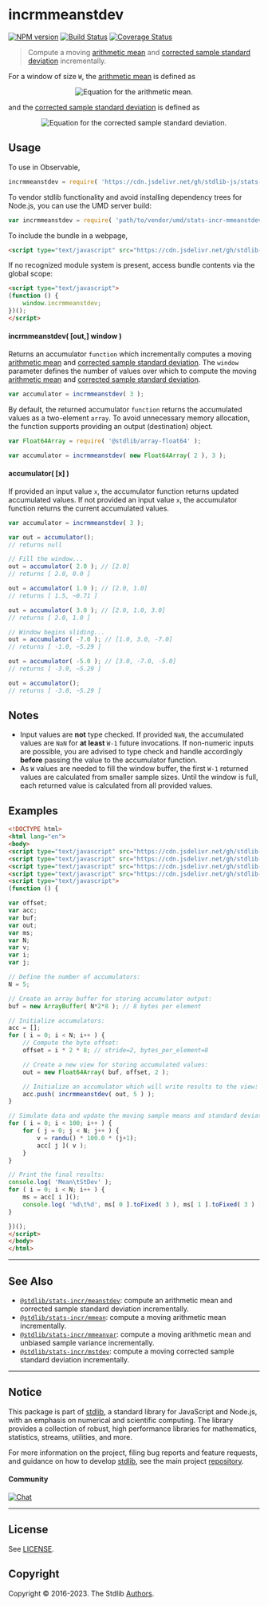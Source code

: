 <!--

@license Apache-2.0

Copyright (c) 2018 The Stdlib Authors.

Licensed under the Apache License, Version 2.0 (the "License");
you may not use this file except in compliance with the License.
You may obtain a copy of the License at

   http://www.apache.org/licenses/LICENSE-2.0

Unless required by applicable law or agreed to in writing, software
distributed under the License is distributed on an "AS IS" BASIS,
WITHOUT WARRANTIES OR CONDITIONS OF ANY KIND, either express or implied.
See the License for the specific language governing permissions and
limitations under the License.

-->

# incrmmeanstdev

[![NPM version][npm-image]][npm-url] [![Build Status][test-image]][test-url] [![Coverage Status][coverage-image]][coverage-url] <!-- [![dependencies][dependencies-image]][dependencies-url] -->

> Compute a moving [arithmetic mean][arithmetic-mean] and [corrected sample standard deviation][standard-deviation] incrementally.

<section class="intro">

For a window of size `W`, the [arithmetic mean][arithmetic-mean] is defined as

<!-- <equation class="equation" label="eq:arithmetic_mean" align="center" raw="\bar{x} = \frac{1}{W} \sum_{i=0}^{W-1} x_i" alt="Equation for the arithmetic mean."> -->

<div class="equation" align="center" data-raw-text="\bar{x} = \frac{1}{W} \sum_{i=0}^{W-1} x_i" data-equation="eq:arithmetic_mean">
    <img src="https://cdn.jsdelivr.net/gh/stdlib-js/stdlib@10877053965ff3d0149611583ee50714bb64a8ea/lib/node_modules/@stdlib/stats/incr/mmeanstdev/docs/img/equation_arithmetic_mean.svg" alt="Equation for the arithmetic mean.">
    <br>
</div>

<!-- </equation> -->

and the [corrected sample standard deviation][standard-deviation] is defined as

<!-- <equation class="equation" label="eq:corrected_sample_standard_deviation" align="center" raw="s = \sqrt{\frac{1}{W-1} \sum_{i=0}^{W-1} ( x_i - \bar{x} )^2}" alt="Equation for the corrected sample standard deviation."> -->

<div class="equation" align="center" data-raw-text="s = \sqrt{\frac{1}{W-1} \sum_{i=0}^{W-1} ( x_i - \bar{x} )^2}" data-equation="eq:corrected_sample_standard_deviation">
    <img src="https://cdn.jsdelivr.net/gh/stdlib-js/stdlib@8284daf692badf90996becd5080db0dabf438411/lib/node_modules/@stdlib/stats/incr/mmeanstdev/docs/img/equation_corrected_sample_standard_deviation.svg" alt="Equation for the corrected sample standard deviation.">
    <br>
</div>

<!-- </equation> -->

</section>

<!-- /.intro -->



<section class="usage">

## Usage

To use in Observable,

```javascript
incrmmeanstdev = require( 'https://cdn.jsdelivr.net/gh/stdlib-js/stats-incr-mmeanstdev@umd/browser.js' )
```

To vendor stdlib functionality and avoid installing dependency trees for Node.js, you can use the UMD server build:

```javascript
var incrmmeanstdev = require( 'path/to/vendor/umd/stats-incr-mmeanstdev/index.js' )
```

To include the bundle in a webpage,

```html
<script type="text/javascript" src="https://cdn.jsdelivr.net/gh/stdlib-js/stats-incr-mmeanstdev@umd/browser.js"></script>
```

If no recognized module system is present, access bundle contents via the global scope:

```html
<script type="text/javascript">
(function () {
    window.incrmmeanstdev;
})();
</script>
```

#### incrmmeanstdev( \[out,] window )

Returns an accumulator `function` which incrementally computes a moving [arithmetic mean][arithmetic-mean] and [corrected sample standard deviation][standard-deviation]. The `window` parameter defines the number of values over which to compute the moving [arithmetic mean][arithmetic-mean] and [corrected sample standard deviation][standard-deviation].

```javascript
var accumulator = incrmmeanstdev( 3 );
```

By default, the returned accumulator `function` returns the accumulated values as a two-element `array`. To avoid unnecessary memory allocation, the function supports providing an output (destination) object.

```javascript
var Float64Array = require( '@stdlib/array-float64' );

var accumulator = incrmmeanstdev( new Float64Array( 2 ), 3 );
```

#### accumulator( \[x] )

If provided an input value `x`, the accumulator function returns updated accumulated values. If not provided an input value `x`, the accumulator function returns the current accumulated values.

```javascript
var accumulator = incrmmeanstdev( 3 );

var out = accumulator();
// returns null

// Fill the window...
out = accumulator( 2.0 ); // [2.0]
// returns [ 2.0, 0.0 ]

out = accumulator( 1.0 ); // [2.0, 1.0]
// returns [ 1.5, ~0.71 ]

out = accumulator( 3.0 ); // [2.0, 1.0, 3.0]
// returns [ 2.0, 1.0 ]

// Window begins sliding...
out = accumulator( -7.0 ); // [1.0, 3.0, -7.0]
// returns [ -1.0, ~5.29 ]

out = accumulator( -5.0 ); // [3.0, -7.0, -5.0]
// returns [ -3.0, ~5.29 ]

out = accumulator();
// returns [ -3.0, ~5.29 ]
```

</section>

<!-- /.usage -->

<section class="notes">

## Notes

-   Input values are **not** type checked. If provided `NaN`, the accumulated values are `NaN` for **at least** `W-1` future invocations. If non-numeric inputs are possible, you are advised to type check and handle accordingly **before** passing the value to the accumulator function.
-   As `W` values are needed to fill the window buffer, the first `W-1` returned values are calculated from smaller sample sizes. Until the window is full, each returned value is calculated from all provided values.

</section>

<!-- /.notes -->

<section class="examples">

## Examples

<!-- eslint no-undef: "error" -->

```html
<!DOCTYPE html>
<html lang="en">
<body>
<script type="text/javascript" src="https://cdn.jsdelivr.net/gh/stdlib-js/random-base-randu@umd/browser.js"></script>
<script type="text/javascript" src="https://cdn.jsdelivr.net/gh/stdlib-js/array-float64@umd/browser.js"></script>
<script type="text/javascript" src="https://cdn.jsdelivr.net/gh/stdlib-js/array-buffer@umd/browser.js"></script>
<script type="text/javascript" src="https://cdn.jsdelivr.net/gh/stdlib-js/stats-incr-mmeanstdev@umd/browser.js"></script>
<script type="text/javascript">
(function () {

var offset;
var acc;
var buf;
var out;
var ms;
var N;
var v;
var i;
var j;

// Define the number of accumulators:
N = 5;

// Create an array buffer for storing accumulator output:
buf = new ArrayBuffer( N*2*8 ); // 8 bytes per element

// Initialize accumulators:
acc = [];
for ( i = 0; i < N; i++ ) {
    // Compute the byte offset:
    offset = i * 2 * 8; // stride=2, bytes_per_element=8

    // Create a new view for storing accumulated values:
    out = new Float64Array( buf, offset, 2 );

    // Initialize an accumulator which will write results to the view:
    acc.push( incrmmeanstdev( out, 5 ) );
}

// Simulate data and update the moving sample means and standard deviations...
for ( i = 0; i < 100; i++ ) {
    for ( j = 0; j < N; j++ ) {
        v = randu() * 100.0 * (j+1);
        acc[ j ]( v );
    }
}

// Print the final results:
console.log( 'Mean\tStDev' );
for ( i = 0; i < N; i++ ) {
    ms = acc[ i ]();
    console.log( '%d\t%d', ms[ 0 ].toFixed( 3 ), ms[ 1 ].toFixed( 3 ) );
}

})();
</script>
</body>
</html>
```

</section>

<!-- /.examples -->

<!-- Section for related `stdlib` packages. Do not manually edit this section, as it is automatically populated. -->

<section class="related">

* * *

## See Also

-   <span class="package-name">[`@stdlib/stats-incr/meanstdev`][@stdlib/stats/incr/meanstdev]</span><span class="delimiter">: </span><span class="description">compute an arithmetic mean and corrected sample standard deviation incrementally.</span>
-   <span class="package-name">[`@stdlib/stats-incr/mmean`][@stdlib/stats/incr/mmean]</span><span class="delimiter">: </span><span class="description">compute a moving arithmetic mean incrementally.</span>
-   <span class="package-name">[`@stdlib/stats-incr/mmeanvar`][@stdlib/stats/incr/mmeanvar]</span><span class="delimiter">: </span><span class="description">compute a moving arithmetic mean and unbiased sample variance incrementally.</span>
-   <span class="package-name">[`@stdlib/stats-incr/mstdev`][@stdlib/stats/incr/mstdev]</span><span class="delimiter">: </span><span class="description">compute a moving corrected sample standard deviation incrementally.</span>

</section>

<!-- /.related -->

<!-- Section for all links. Make sure to keep an empty line after the `section` element and another before the `/section` close. -->


<section class="main-repo" >

* * *

## Notice

This package is part of [stdlib][stdlib], a standard library for JavaScript and Node.js, with an emphasis on numerical and scientific computing. The library provides a collection of robust, high performance libraries for mathematics, statistics, streams, utilities, and more.

For more information on the project, filing bug reports and feature requests, and guidance on how to develop [stdlib][stdlib], see the main project [repository][stdlib].

#### Community

[![Chat][chat-image]][chat-url]

---

## License

See [LICENSE][stdlib-license].


## Copyright

Copyright &copy; 2016-2023. The Stdlib [Authors][stdlib-authors].

</section>

<!-- /.stdlib -->

<!-- Section for all links. Make sure to keep an empty line after the `section` element and another before the `/section` close. -->

<section class="links">

[npm-image]: http://img.shields.io/npm/v/@stdlib/stats-incr-mmeanstdev.svg
[npm-url]: https://npmjs.org/package/@stdlib/stats-incr-mmeanstdev

[test-image]: https://github.com/stdlib-js/stats-incr-mmeanstdev/actions/workflows/test.yml/badge.svg?branch=main
[test-url]: https://github.com/stdlib-js/stats-incr-mmeanstdev/actions/workflows/test.yml?query=branch:main

[coverage-image]: https://img.shields.io/codecov/c/github/stdlib-js/stats-incr-mmeanstdev/main.svg
[coverage-url]: https://codecov.io/github/stdlib-js/stats-incr-mmeanstdev?branch=main

<!--

[dependencies-image]: https://img.shields.io/david/stdlib-js/stats-incr-mmeanstdev.svg
[dependencies-url]: https://david-dm.org/stdlib-js/stats-incr-mmeanstdev/main

-->

[chat-image]: https://img.shields.io/gitter/room/stdlib-js/stdlib.svg
[chat-url]: https://gitter.im/stdlib-js/stdlib/

[stdlib]: https://github.com/stdlib-js/stdlib

[stdlib-authors]: https://github.com/stdlib-js/stdlib/graphs/contributors

[umd]: https://github.com/umdjs/umd
[es-module]: https://developer.mozilla.org/en-US/docs/Web/JavaScript/Guide/Modules

[deno-url]: https://github.com/stdlib-js/stats-incr-mmeanstdev/tree/deno
[umd-url]: https://github.com/stdlib-js/stats-incr-mmeanstdev/tree/umd
[esm-url]: https://github.com/stdlib-js/stats-incr-mmeanstdev/tree/esm
[branches-url]: https://github.com/stdlib-js/stats-incr-mmeanstdev/blob/main/branches.md

[stdlib-license]: https://raw.githubusercontent.com/stdlib-js/stats-incr-mmeanstdev/main/LICENSE

[arithmetic-mean]: https://en.wikipedia.org/wiki/Arithmetic_mean

[standard-deviation]: https://en.wikipedia.org/wiki/Standard_deviation

<!-- <related-links> -->

[@stdlib/stats/incr/meanstdev]: https://github.com/stdlib-js/stats-incr-meanstdev/tree/umd

[@stdlib/stats/incr/mmean]: https://github.com/stdlib-js/stats-incr-mmean/tree/umd

[@stdlib/stats/incr/mmeanvar]: https://github.com/stdlib-js/stats-incr-mmeanvar/tree/umd

[@stdlib/stats/incr/mstdev]: https://github.com/stdlib-js/stats-incr-mstdev/tree/umd

<!-- </related-links> -->

</section>

<!-- /.links -->
